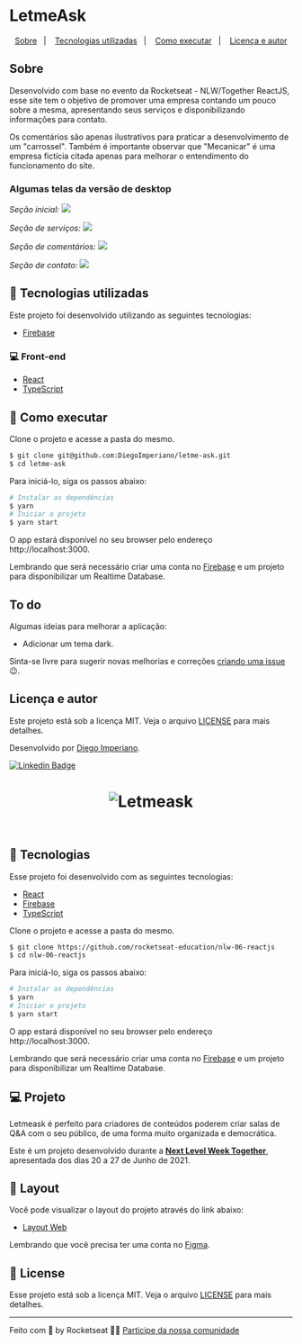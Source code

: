 # LetmeAsk

<p align="center">
  <a href="#sobre">Sobre</a>&nbsp;&nbsp;&nbsp;|&nbsp;&nbsp;&nbsp;
  <a href="#tecnologias-utilizadas">Tecnologias utilizadas</a>&nbsp;&nbsp;&nbsp;|&nbsp;&nbsp;&nbsp;
  <a href="#como-rodar">Como executar</a>&nbsp;&nbsp;&nbsp;|&nbsp;&nbsp;&nbsp;
  <a href="#licença-e-autores">Licença e autor</a>
</p>

## Sobre

Desenvolvido com base no evento da Rocketseat - NLW/Together ReactJS, esse site tem o objetivo de promover uma empresa contando um pouco sobre a mesma, apresentando seus serviços e disponibilizando informações para contato.

Os comentários são apenas ilustrativos para praticar a desenvolvimento de um "carrossel". Também é importante observar que "Mecanicar" é uma empresa fictícia citada apenas para melhorar o entendimento do funcionamento do site.

### Algumas telas da versão de desktop

<p align="center">

_Seção inicial:_
<img src=".github/section-inicio.png"/>

_Seção de serviços:_
<img src=".github/section-servicos.png"/>

_Seção de comentários:_
<img src=".github/section-comentarios.png"/>

_Seção de contato:_
<img src=".github/section-contato.png"/>

</p>

## 🧪 Tecnologias utilizadas

Este projeto foi desenvolvido utilizando as seguintes tecnologias:

- [Firebase](https://firebase.google.com/)

### 💻 Front-end

- [React](https://reactjs.org)
- [TypeScript](https://www.typescriptlang.org/)

## 🚀 Como executar

Clone o projeto e acesse a pasta do mesmo.

```bash
$ git clone git@github.com:DiegoImperiano/letme-ask.git
$ cd letme-ask
```

Para iniciá-lo, siga os passos abaixo:

```bash
# Instalar as dependências
$ yarn
# Iniciar o projeto
$ yarn start
```

O app estará disponível no seu browser pelo endereço http://localhost:3000.

Lembrando que será necessário criar uma conta no [Firebase](https://firebase.google.com/) e um projeto para disponibilizar um Realtime Database.

## To do

Algumas ideias para melhorar a aplicação:

- Adicionar um tema dark.

Sinta-se livre para sugerir novas melhorias e correções [criando uma issue](https://github.com/DiegoImperiano/Mecanicar/issues/new) 😉.

## Licença e autor

Este projeto está sob a licença MIT. Veja o arquivo [LICENSE](https://github.com/DiegoImperiano/Mecanicar/blob/main/LICENSE) para mais detalhes.

Desenvolvido por [Diego Imperiano](https://github.com/DiegoImperiano).

[![Linkedin Badge](https://img.shields.io/badge/-Diego_Imperiano-blue?style=flat-square&logo=Linkedin&logoColor=white&link=https://www.linkedin.com/in/diegoimperiano/)](https://www.linkedin.com/in/diegoimperiano/)

<h1 align="center">
    <img alt="Letmeask" src=".github/cover.svg" />
</h1>

<br>

## 🧪 Tecnologias

Esse projeto foi desenvolvido com as seguintes tecnologias:

- [React](https://reactjs.org)
- [Firebase](https://firebase.google.com/)
- [TypeScript](https://www.typescriptlang.org/)

Clone o projeto e acesse a pasta do mesmo.

```bash
$ git clone https://github.com/rocketseat-education/nlw-06-reactjs
$ cd nlw-06-reactjs
```

Para iniciá-lo, siga os passos abaixo:

```bash
# Instalar as dependências
$ yarn
# Iniciar o projeto
$ yarn start
```

O app estará disponível no seu browser pelo endereço http://localhost:3000.

Lembrando que será necessário criar uma conta no [Firebase](https://firebase.google.com/) e um projeto para disponibilizar um Realtime Database.

## 💻 Projeto

Letmeask é perfeito para criadores de conteúdos poderem criar salas de Q&A com o seu público, de uma forma muito organizada e democrática.

Este é um projeto desenvolvido durante a **[Next Level Week Together](https://nextlevelweek.com/)**, apresentada dos dias 20 a 27 de Junho de 2021.

## 🔖 Layout

Você pode visualizar o layout do projeto através do link abaixo:

- [Layout Web](https://www.figma.com/community/file/1009824839797878169/Letmeask)

Lembrando que você precisa ter uma conta no [Figma](http://figma.com/).

## 📝 License

Esse projeto está sob a licença MIT. Veja o arquivo [LICENSE](LICENSE.md) para mais detalhes.

---

Feito com 💜 by Rocketseat 👋🏻 [Participe da nossa comunidade](https://discord.gg/gKUVrzrPrU)

